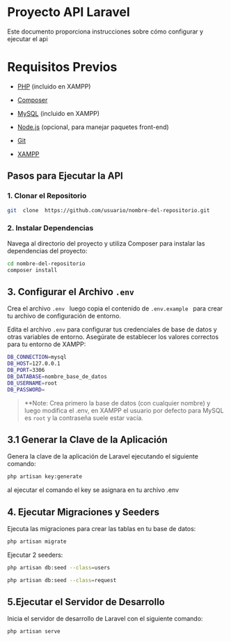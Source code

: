 # Proyecto API Laravel 

Este documento proporciona instrucciones sobre cómo configurar y ejecutar el api


# Requisitos Previos

- [PHP](https://www.php.net/downloads) (incluido en XAMPP)

- [Composer](https://getcomposer.org/download/)

- [MySQL](https://dev.mysql.com/downloads/) (incluido en XAMPP)

- [Node.js](https://nodejs.org/) (opcional, para manejar paquetes front-end)

- [Git](https://git-scm.com/downloads)

- [XAMPP](https://www.apachefriends.org/index.html)

## Pasos para Ejecutar la API

  

### 1. Clonar el Repositorio

```bash
git  clone  https://github.com/usuario/nombre-del-repositorio.git
```
### 2. Instalar Dependencias
Navega al directorio del proyecto y utiliza Composer para instalar las dependencias del proyecto:
```bash
cd nombre-del-repositorio
composer install

```
## 3. Configurar el Archivo `.env`

Crea el archivo `.env ` luego copia el contenido de   `.env.example ` para crear tu archivo de configuración de entorno.

Edita el archivo `.env` para configurar tus credenciales de base de datos y otras variables de entorno. Asegúrate de establecer los valores correctos para tu entorno de XAMPP:
```bash
DB_CONNECTION=mysql
DB_HOST=127.0.0.1
DB_PORT=3306
DB_DATABASE=nombre_base_de_datos
DB_USERNAME=root
DB_PASSWORD=
```
> **Note:  Crea primero la base de datos (con cualquier nombre) y luego modifica el .env, en XAMPP el usuario por defecto para MySQL es `root` y la contraseña suele estar vacía.
## 3.1  Generar la Clave de la Aplicación
Genera la clave de la aplicación de Laravel ejecutando el siguiente comando:
```bash
php artisan key:generate
```
al ejecutar el comando el key se asignara en tu archivo .env

## 4. Ejecutar Migraciones y Seeders

Ejecuta las migraciones para crear las tablas en tu base de datos:
```bash
php artisan migrate
```
Ejecutar 2 seeders: 
```bash
php artisan db:seed --class=users
```
```bash
php artisan db:seed --class=request
```
## 5.Ejecutar el Servidor de Desarrollo

Inicia el servidor de desarrollo de Laravel con el siguiente comando:
```bash
php artisan serve
```


